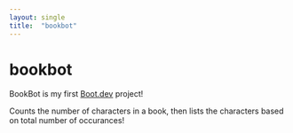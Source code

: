 ```yaml
---
layout: single
title:  "bookbot"
---
```


# bookbot

BookBot is my first [Boot.dev](https://www.boot.dev) project!

Counts the number of characters in a book, then lists the characters based on total number of occurances!
